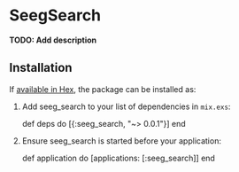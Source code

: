# SeegSearch

**TODO: Add description**

## Installation

If [available in Hex](https://hex.pm/docs/publish), the package can be installed as:

  1. Add seeg_search to your list of dependencies in `mix.exs`:

        def deps do
          [{:seeg_search, "~> 0.0.1"}]
        end

  2. Ensure seeg_search is started before your application:

        def application do
          [applications: [:seeg_search]]
        end

